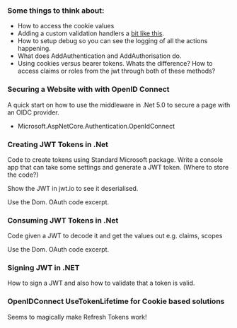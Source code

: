 

### Some things to think about:

* How to access the cookie values
* Adding a custom validation handlers a [bit like this](https://stackoverflow.com/questions/60858985/addopenidconnect-and-refresh-tokens-in-asp-net-core).
* How to setup debug so you can see the logging of all the actions happening.
* What does AddAuthentication and AddAuthorisation do.
* Using cookies versus bearer tokens. Whats the difference? How to access claims or roles from the jwt through both of these methods?

### Securing a Website with with OpenID Connect

A quick start on how to use the middleware in .Net 5.0 to secure a page with an OIDC provider.

* Microsoft.AspNetCore.Authentication.OpenIdConnect

### Creating JWT Tokens in .Net

Code to create tokens using Standard Microsoft package. Write a console app that can take some settings and generate a JWT token. (Where to store the code?)

Show the JWT in jwt.io to see it deserialised.

Use the Dom. OAuth code excerpt.

### Consuming JWT Tokens in .Net

Code given a JWT to decode it and get the values out e.g. claims, scopes

Use the Dom. OAuth code excerpt.

### Signing JWT in .NET

How to sign a JWT and also how to validate that a token is valid. 



### OpenIDConnect UseTokenLifetime for Cookie based solutions

Seems to magically make Refresh Tokens work!

